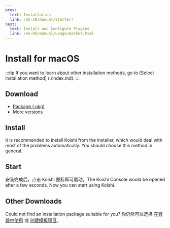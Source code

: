 ```yaml
---
prev:
  text: Installation
  link: /zh-CN/manual/starter/
next:
  text: Install and Configure Plugins
  link: /en-US/manual/usage/market.html
---
```


# Install for macOS

:::tip
If you want to learn about other installation methods, go to [Select installation method] (./index.md).
:::

## Download

- [Package (.pkg)](https://k.ilharp.cc/osx.pkg)
- [More versions](https://github.com/koishijs/koishi-desktop/releases)

## Install

It is recommended to install Koishi from the installer, which would deal with most of the problems automatically.
You should choose this method in general.

## Start

安装完成后，点击 Koishi 图标即可启动。The Koishi Console would be opened after a few seconds. Now you can start using Koishi.

## Other Downloads

Could not find an installation package suitable for you?
你仍然可以选择 [在容器中使用](./docker.md) 或 [创建模板项目](./boilerplate.md)。

